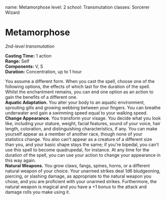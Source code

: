 name: Metamorphose
level: 2
school: Transmutation
classes: Sorcerer
         Wizard

# Metamorphose 
_2nd-level transmutation_ 

**Casting Time:** 1 action    
**Range:** Self    
**Components:** V, S    
**Duration:** Concentration, up to 1 hour  

You assume a different form. When you cast the spell, choose one of the following options, the effects of which last for the duration of the spell. Whilst the enchantment remains, you can end one option as an action to gain the benefits of a different one.    
**Aquatic Adaptation.** You alter your body to an aquatic environment, sprouting gills and growing webbing between your fingers. You can breathe underwater and gain a swimming speed equal to your walking speed.    
**Change Appearance.** You transform your visage. You decide what you look like, including your stature, weight, facial features, sound of your voice, hair length, coloration, and distinguishing characteristics, if any. You can make yourself appear as a member of another race, though none of your statistics change. You also can't appear as a creature of a different size than you, and your basic shape stays the same; if you're bipedal, you can't use this spell to become quadrupedal, for instance. At any time for the duration of the spell, you can use your action to change your appearance in this way again.    
**Natural Weapons.** You grow claws, fangs, spines, horns, or a different natural weapon of your choice. Your unarmed strikes deal 1d6 bludgeoning, piercing, or slashing damage, as appropriate to the natural weapon you chose, and you are proficient with your unarmed strikes. Furthermore, the natural weapon is magical and you have a +1 bonus to the attack and damage rolls you make using it.
